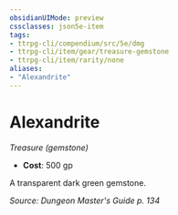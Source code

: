 ```yaml
---
obsidianUIMode: preview
cssclasses: json5e-item
tags:
- ttrpg-cli/compendium/src/5e/dmg
- ttrpg-cli/item/gear/treasure-gemstone
- ttrpg-cli/item/rarity/none
aliases: 
- "Alexandrite"
---
```

# Alexandrite
*Treasure (gemstone)*  


- **Cost**: 500 gp

A transparent dark green gemstone.

*Source: Dungeon Master's Guide p. 134*